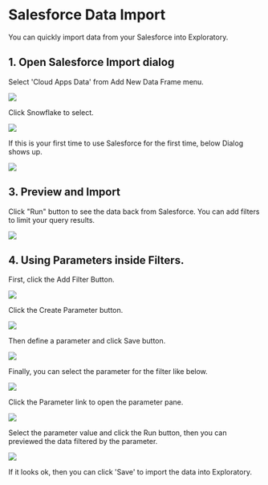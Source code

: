 # Salesforce Data Import

You can quickly import data from your Salesforce into Exploratory.


## 1. Open Salesforce Import dialog

Select 'Cloud Apps Data' from Add New Data Frame menu.

![](images/import-cloudapps.png)

Click Snowflake to select.

![](images/salesforce-picker.png)


If this is your first time to use Salesforce for the first time, below Dialog shows up.

![](images/salesforce_oauth.png)

## 3. Preview and Import

Click "Run" button to see the data back from Salesforce. You can add filters to limit your query results.

![](images/salesforce-import.png)

## 4. Using Parameters inside Filters.

First, click the Add Filter Button.

![](images/add_salesforce_filter.png)

Click the Create Parameter button.

![](images/add_salesforce_parameter.png)

Then define a parameter and click Save button.

![](images/create_salesforce_parameter.png)

Finally, you can select the parameter for the filter like below.

![](images/select_salesforce_parameter.png)

Click the Parameter link to open the parameter pane.

![](images/open_salesforce_parameter.png)

Select the parameter value and click the Run button, then you can previewed the data filtered by the parameter.

![](images/preview_salesforce_filtered_data.png)


If it looks ok, then you can click 'Save' to import the data into Exploratory.

